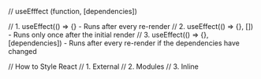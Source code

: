// useEfffect (function, [dependencies])

// 1. useEffect(() => {} - Runs after every re-render
// 2. useEffect(() => {}, []) - Runs only once after the initial render
// 3. useEffect(() => {}, [dependencies]) - Runs after every re-render if the dependencies have changed
 
// How to Style React
// 1. External
// 2. Modules
// 3. Inline
